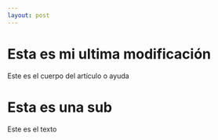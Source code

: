 ```yaml
---
layout: post
---
```



# Esta es mi ultima modificación

Este es el cuerpo del artículo o ayuda

# Esta es una sub

Este es el texto

